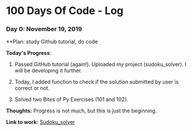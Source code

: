 # 100 Days Of Code - Log

### Day 0: November 19, 2019

**Plan: study Github tutorial, do code

**Today's Progress**: 

1. Passed GitHub tutorial (again!). Uploaded my project (sudoku_solver). I will be developing it further. 

2. Today, I added function to check if the solution submitted by user is correct or not.

3. Solved two Bites of Py Exercises (101 and 102).

**Thoughts:** Progress is not much, but this is just the beginning.

**Link to work:** [Sudoku_solver](https://github.com/Solairw/sudoku_solver)
